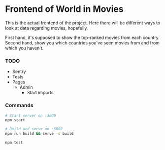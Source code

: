 # Frontend of World in Movies

This is the actual frontend of the project.
Here there will be different ways to look at data regarding movies, hopefully.

First hand, it's supposed to show the top-ranked movies from each country.
Second hand, show you which countries you've seen movies from and from which you haven't.



### TODO

* Sentry
* Tests
* Pages
  - Admin
    - Start imports


### Commands

```bash
# Start server on :3000
npm start

# Build and serve on :5000
npm run build && serve -s build

npm test
```